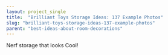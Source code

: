 ```yaml
---
layout: project_single
title:  "Brilliant Toys Storage Ideas: 137 Example Photos"
slug: "brilliant-toys-storage-ideas-137-example-photos"
parent: "best-ideas-about-room-decorations"
---
```

Nerf storage that looks Cool!
